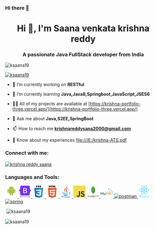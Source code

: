 ### Hi there 👋

<h1 align="center">Hi 👋, I'm Saana venkata krishna reddy</h1>
<h3 align="center">A passionate Java FullStack developer from India</h3>

<p align="left"> <img src="https://komarev.com/ghpvc/?username=ksaana19&label=Profile%20views&color=0e75b6&style=flat" alt="ksaana19" /> </p>

<p align="left"> <a href="https://github.com/ryo-ma/github-profile-trophy"><img src="https://github-profile-trophy.vercel.app/?username=ksaana19" alt="ksaana19" /></a> </p>

- 🔭 I’m currently working on **RESTful**

- 🌱 I’m currently learning **Java,Java8,Springboot,JavaScript,JSES6**

- 👨‍💻 All of my projects are available at [https://krishna-portfolio-three.vercel.app/](https://krishna-portfolio-three.vercel.app/)

- 💬 Ask me about **Java,S2EE,SpringBoot**

- 📫 How to reach me **krishnareddysana2000@gmail.com**

- 📄 Know about my experiences [file:///E:/krishna-ATS.pdf](file:///E:/krishna-ATS.pdf)

<h3 align="left">Connect with me:</h3>
<p align="left">
<a href="https://www.linkedin.com/in/krishnasaana/" target="blank"><img align="center" src="https://raw.githubusercontent.com/rahuldkjain/github-profile-readme-generator/master/src/images/icons/Social/linked-in-alt.svg" alt="krishna reddy saana" height="30" width="40" /></a>
</p>

<h3 align="left">Languages and Tools:</h3>
<p align="left"> <a href="https://developer.android.com" target="_blank" rel="noreferrer"> <img src="https://raw.githubusercontent.com/devicons/devicon/master/icons/android/android-original-wordmark.svg" alt="android" width="40" height="40"/> </a> <a href="https://getbootstrap.com" target="_blank" rel="noreferrer"> <img src="https://raw.githubusercontent.com/devicons/devicon/master/icons/bootstrap/bootstrap-plain-wordmark.svg" alt="bootstrap" width="40" height="40"/> </a> <a href="https://www.w3schools.com/css/" target="_blank" rel="noreferrer"> <img src="https://raw.githubusercontent.com/devicons/devicon/master/icons/css3/css3-original-wordmark.svg" alt="css3" width="40" height="40"/> </a> <a href="https://www.w3.org/html/" target="_blank" rel="noreferrer"> <img src="https://raw.githubusercontent.com/devicons/devicon/master/icons/html5/html5-original-wordmark.svg" alt="html5" width="40" height="40"/> </a> <a href="https://www.java.com" target="_blank" rel="noreferrer"> <img src="https://raw.githubusercontent.com/devicons/devicon/master/icons/java/java-original.svg" alt="java" width="40" height="40"/> </a> <a href="https://developer.mozilla.org/en-US/docs/Web/JavaScript" target="_blank" rel="noreferrer"> <img src="https://raw.githubusercontent.com/devicons/devicon/master/icons/javascript/javascript-original.svg" alt="javascript" width="40" height="40"/> </a> <a href="https://www.mongodb.com/" target="_blank" rel="noreferrer"> <img src="https://raw.githubusercontent.com/devicons/devicon/master/icons/mongodb/mongodb-original-wordmark.svg" alt="mongodb" width="40" height="40"/> </a> <a href="https://www.mysql.com/" target="_blank" rel="noreferrer"> <img src="https://raw.githubusercontent.com/devicons/devicon/master/icons/mysql/mysql-original-wordmark.svg" alt="mysql" width="40" height="40"/> </a> <a href="https://postman.com" target="_blank" rel="noreferrer"> <img src="https://www.vectorlogo.zone/logos/getpostman/getpostman-icon.svg" alt="postman" width="40" height="40"/> </a> <a href="https://reactjs.org/" target="_blank" rel="noreferrer"> <img src="https://raw.githubusercontent.com/devicons/devicon/master/icons/react/react-original-wordmark.svg" alt="react" width="40" height="40"/> </a> <a href="https://spring.io/" target="_blank" rel="noreferrer"> <img src="https://www.vectorlogo.zone/logos/springio/springio-icon.svg" alt="spring" width="40" height="40"/> </a> </p>

<p>&nbsp;<img align="center" src="https://github-readme-stats.vercel.app/api?username=ksaana19&show_icons=true&locale=en" alt="ksaana19" /></p>

<p><img align="center" src="https://github-readme-streak-stats.herokuapp.com/?user=ksaana19&" alt="ksaana19" /></p>
